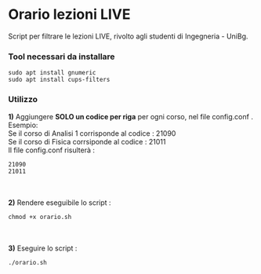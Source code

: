 # Orario lezioni LIVE
Script per filtrare le lezioni LIVE, rivolto agli studenti di Ingegneria - UniBg.


### Tool necessari da installare
```shell
sudo apt install gnumeric
sudo apt install cups-filters
```
### Utilizzo
**1)** Aggiungere **SOLO un codice per riga** per ogni corso, nel file config.conf .<br>
Esempio:<br>
Se il corso di Analisi 1 corrisponde al codice : 21090 <br>
Se il corso di Fisica corrsiponde al codice : 21011
<br>
Il file config.conf risulterà : <br>
```text
21090
21011
```
<br><br>
**2)** Rendere eseguibile lo script : <br>
```shell
chmod +x orario.sh
```
<br><br>
**3)** Eseguire lo script : <br>
```shell
./orario.sh
```
